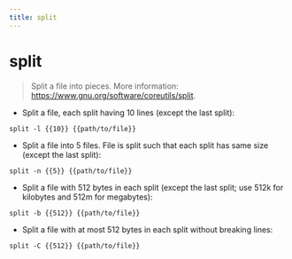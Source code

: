 ```yaml
---
title: split
---
```

# split

> Split a file into pieces.
> More information: <https://www.gnu.org/software/coreutils/split>.

- Split a file, each split having 10 lines (except the last split):

`split -l {{10}} {{path/to/file}}`

- Split a file into 5 files. File is split such that each split has same size (except the last split):

`split -n {{5}} {{path/to/file}}`

- Split a file with 512 bytes in each split (except the last split; use 512k for kilobytes and 512m for megabytes):

`split -b {{512}} {{path/to/file}}`

- Split a file with at most 512 bytes in each split without breaking lines:

`split -C {{512}} {{path/to/file}}`
